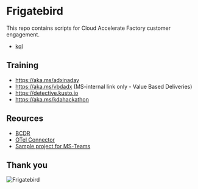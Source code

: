 # Frigatebird
This repo contains scripts for Cloud Accelerate Factory customer engagement.
- [kql](kql)

## Training
- https://aka.ms/adxinaday
- https://aka.ms/vbdadx (MS-internal link only - Value Based Deliveries)
- https://detective.kusto.io
- https://aka.ms/kdahackathon

## Reources
- [BCDR](https://learn.microsoft.com/en-us/azure/data-explorer/business-continuity-overview)
- [OTel Connector](https://learn.microsoft.com/en-us/azure/data-explorer/integrate-overview?tabs=connectors#open-telemetry)
- [Sample project for MS-Teams](https://github.com/ezios/teams-call-records-api)

## Thank you
![Frigatebird](https://upload.wikimedia.org/wikipedia/commons/thumb/9/9b/Magnificent-Frigate-male.jpg/500px-Magnificent-Frigate-male.jpg)
